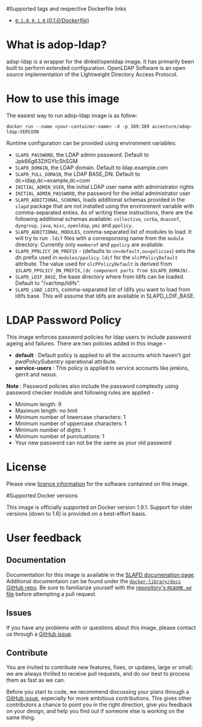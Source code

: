 #Supported tags and respective Dockerfile links

- [`0.1.0`, `0.1.0` (*0.1.0/Dockerfile*)](https://github.com/Accenture/adop-ldap/blob/master/Dockerfile.md)

# What is adop-ldap?

adop-ldap is a wrapper for the dinkel/openldap image. It has primarily been built to perform extended configuration.
OpenLDAP Software is an open source implementation of the Lightweight Directory Access Protocol.

# How to use this image

The easiest way to run adop-ldap image is as follow:
```
docker run --name <your-container-name> -d -p 389:389 accenture/adop-ldap:VERSION
```

Runtime configuration can be provided using environment variables:

* `SLAPD_PASSWORD`, the LDAP admin password. Default to Jpk66g63ZifGYIcShSGM
* `SLAPD_DOMAIN`, the LDAP domain. Default to ldap.example.com
* `SLAPD_FULL_DOMAIN`, the LDAP BASE_DN. Default to dc=ldap,dc=example,dc=com
* `INITIAL_ADMIN_USER`, the initial LDAP user name with administrator rights
* `INITIAL_ADMIN_PASSWORD`, the password for the initial administrator user
* `SLAPD_ADDITIONAL_SCHEMAS`, loads additional schemas provided in the `slapd` package that are not installed using the environment variable with comma-separated enties. As of writing these instructions, there are the following additional schemas available: `collective`, `corba`, `duaconf`, `dyngroup`, `java`, `misc`, `openldap`, `pmi` and `ppolicy`.
* `SLAPD_ADDITIONAL_MODULES`, comma-separated list of modules to load. It will try to run `.ldif` files with a corresponsing name from the `module` directory. Currently only `memberof` and `ppolicy` are avaliable.
* `SLAPD_PPOLICY_DN_PREFIX` - (defaults to `cn=default,ou=policies`) sets the dn prefix used in `modules/ppolicy.ldif` for the `olcPPolicyDefault` attribute.  The value used for `olcPPolicyDefault` is derived from `$SLAPD_PPOLICY_DN_PREFIX,(dc component parts from $SLAPD_DOMAIN)`.
* `SLAPD_LDIF_BASE`, the base directory where from ldifs can be loaded. Default to "/var/tmp/ldifs".
* `SLAPD_LOAD_LDIFS`, comma-separated list of ldifs you want to load from ldifs base. This will assume that ldifs are available in SLAPD_LDIF_BASE.


# LDAP Password Policy

This image enforces password policies for ldap users to include password ageing and failures. There are two policies added in this image -

* **default** : Default policy is applied to all the accounts which haven't got _pwdPolicySubentry_ operational attribute. 
* **service-users** : This policy is applied to service accounts like jenkins, gerrit and nexus.

**Note** : Password policies also include the password complexity using password checker module and following rules are applied -

* Minimum length: 9
* Maximum length: no limit
* Minimum number of lowercase characters: 1
* Minimum number of uppercase characters: 1
* Minimum number of digits: 1
* Minimum number of punctuations: 1
* Your new password can not be the same as your old password 


# License
Please view [licence information](LICENCE.md) for the software contained on this image.

#Supported Docker versions

This image is officially supported on Docker version 1.9.1.
Support for older versions (down to 1.6) is provided on a best-effort basis.

# User feedback

## Documentation
Documentation for this image is available in the [SLAPD documenation page](http://www.openldap.org/software/man.cgi?query=slapd). 
Additional documentaion can be found under the [`docker-library/docs` GitHub repo](https://github.com/docker-library/docs). Be sure to familiarize yourself with the [repository's `README.md` file](https://github.com/docker-library/docs/blob/master/README.md) before attempting a pull request.

## Issues
If you have any problems with or questions about this image, please contact us through a [GitHub issue](https://github.com/Accenture/adop-ldap/issues).

## Contribute
You are invited to contribute new features, fixes, or updates, large or small; we are always thrilled to receive pull requests, and do our best to process them as fast as we can.

Before you start to code, we recommend discussing your plans through a [GitHub issue](https://github.com/Accenture/adop-ldap/issues), especially for more ambitious contributions. This gives other contributors a chance to point you in the right direction, give you feedback on your design, and help you find out if someone else is working on the same thing.
